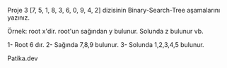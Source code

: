 Proje 3
[7, 5, 1, 8, 3, 6, 0, 9, 4, 2] dizisinin Binary-Search-Tree aşamalarını yazınız.

Örnek: root x'dir. root'un sağından y bulunur. Solunda z bulunur vb.


1- Root 6 dır.
2- Sağında 7,8,9 bulunur.
3- Solunda 1,2,3,4,5 bulunur.


Patika.dev
